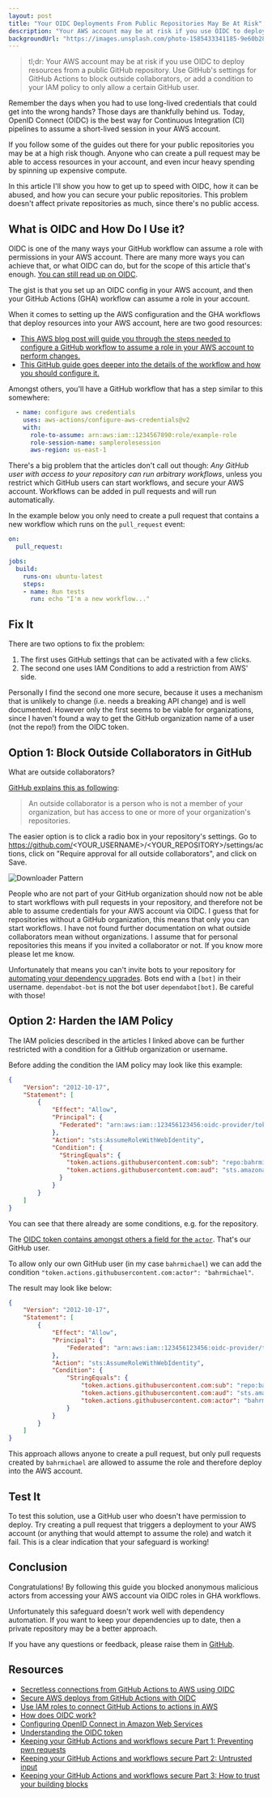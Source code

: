 ```yaml
---
layout: post
title: "Your OIDC Deployments From Public Repositories May Be At Risk"
description: "Your AWS account may be at risk if you use OIDC to deploy resources from public GitHub repositories. Lean how to block outside collaborators and restrict IAM permissions."
backgroundUrl: "https://images.unsplash.com/photo-1585433341185-9e60b28ed0a7?ixlib=rb-1.2.1&auto=format&q=80&fit=crop"
---
```


> tl;dr: Your AWS account may be at risk if you use OIDC to deploy resources from a public GitHub repository.
> Use GitHub's settings for GitHub Actions to block outside collaborators, or add a condition to your IAM policy to only allow a certain GitHub user.

Remember the days when you had to use long-lived credentials that could get into the wrong hands?
Those days are thankfully behind us. Today, OpenID Connect (OIDC) is the best way for
Continuous Integration (CI) pipelines to assume a short-lived session in your AWS account.

If you follow some of the guides out there for your public repositories you may be at a high risk though. Anyone
who can create a pull request may be able to access resources in your account, and even incur heavy spending by spinning up expensive compute.

In this article I'll show you how to get up to speed with OIDC, how it can be abused, and how you can secure your public
repositories. This problem doesn't affect private repositories as much, since there's no public access.

## What is OIDC and How Do I Use it?

OIDC is one of the many ways your GitHub workflow can assume a role with permissions in your AWS account.
There are many more ways you can achieve that, or what OIDC can do, but for the scope of this article that's enough.
[You can still read up on OIDC](https://openid.net/developers/how-connect-works/).

The gist is that you set up an OIDC config in your AWS account, and then your GitHub Actions (GHA) workflow can assume a role in your account.

When it comes to setting up the AWS configuration and the GHA workflows that deploy resources into your AWS account, here are two good resources:

* [This AWS blog post will guide you through the steps needed to configure a GitHub workflow to assume a role in your AWS account to perform changes.](https://aws.amazon.com/blogs/security/use-iam-roles-to-connect-github-actions-to-actions-in-aws/)
* [This GitHub guide goes deeper into the details of the workflow and how you should configure it.](https://docs.github.com/en/actions/deployment/security-hardening-your-deployments/configuring-openid-connect-in-amazon-web-services)

Amongst others, you'll have a GitHub workflow that has a step similar to this somewhere:

```yaml
  - name: configure aws credentials
    uses: aws-actions/configure-aws-credentials@v2
    with:
      role-to-assume: arn:aws:iam::1234567890:role/example-role
      role-session-name: samplerolesession
      aws-region: us-east-1
```

There's a big problem that the articles don't call out though: *Any GitHub user with access to your repository can run arbitrary
workflows*, unless you restrict which GitHub users can start workflows, and secure your AWS account. Workflows can be added
in pull requests and will run automatically.

In the example below you only need to create a pull request that contains a new workflow which runs on the `pull_request` event:

```yaml
on:
  pull_request:

jobs:
  build:
    runs-on: ubuntu-latest
    steps:
    - name: Run tests
      run: echo "I'm a new workflow..."
```

## Fix It

There are two options to fix the problem:

1. The first uses GitHub settings that can be activated with a few clicks.
2. The second one uses IAM Conditions to add a restriction from AWS' side.

Personally I find the second one more secure, because it uses a mechanism that is unlikely to change (i.e. needs a
breaking API change) and is well documented.
However only the first seems to be viable for organizations, since I haven't found a way to get the
GitHub organization name of a user (not the repo!) from the OIDC token.

## Option 1: Block Outside Collaborators in GitHub

What are outside collaborators?

[GitHub explains this as following](https://docs.github.com/en/organizations/managing-user-access-to-your-organizations-repositories/adding-outside-collaborators-to-repositories-in-your-organization):

> An outside collaborator is a person who is not a member of your organization, but has access to one or more of your organization's repositories.

The easier option is to click a radio box in your repository's settings. Go to https://github.com/<YOUR_USERNAME>/<YOUR_REPOSITORY>/settings/actions,
click on "Require approval for all outside collaborators", and click on Save.

![Downloader Pattern](https://bahr.dev/pictures/deny-outside-collaborators.png)

People who are not part of your GitHub organization should now not be able to start workflows with pull requests in your repository,
and therefore not be able to assume credentials for your AWS account via OIDC. I guess that for repositories without a GitHub organization,
this means that only you can start workflows. I have not found further documentation on what outside collaborators mean without
organizations. I assume that for personal repositories this means if you invited a collaborator or not. If you know more please let me know.

Unfortunately that means you can't invite bots to your repository for [automating your dependency upgrades](https://bahr.dev/2022/12/05/automatic-depdency-upgrades/).
Bots end with a `[bot]` in their username. `dependabot-bot` is not the bot user `dependabot[bot]`. Be careful with those!

## Option 2: Harden the IAM Policy

The IAM policies described in the articles I linked above can be further restricted with a condition for a GitHub organization or username.

Before adding the condition the IAM policy may look like this example:

```json
{
    "Version": "2012-10-17",
    "Statement": [
        {
            "Effect": "Allow",
            "Principal": {
              "Federated": "arn:aws:iam::123456123456:oidc-provider/token.actions.githubusercontent.com"
            },
            "Action": "sts:AssumeRoleWithWebIdentity",
            "Condition": {
              "StringEquals": {
                "token.actions.githubusercontent.com:sub": "repo:bahrmichael/my-repo:*",
                "token.actions.githubusercontent.com:aud": "sts.amazonaws.com"
              }
            }
        }
    ]
}
```

You can see that there already are some conditions, e.g. for the repository.

The [OIDC token contains amongst others a field for the `actor`](https://docs.github.com/en/actions/deployment/security-hardening-your-deployments/about-security-hardening-with-openid-connect#understanding-the-oidc-token). That's our GitHub user.

To allow only our own GitHub user (in my case `bahrmichael`) we can add the condition `"token.actions.githubusercontent.com:actor": "bahrmichael"`.

The result may look like below:

```json
{
    "Version": "2012-10-17",
    "Statement": [
        {
            "Effect": "Allow",
            "Principal": {
                "Federated": "arn:aws:iam::123456123456:oidc-provider/token.actions.githubusercontent.com"
            },
            "Action": "sts:AssumeRoleWithWebIdentity",
            "Condition": {
                "StringEquals": {
                    "token.actions.githubusercontent.com:sub": "repo:bahrmichael/my-repo:*",
                    "token.actions.githubusercontent.com:aud": "sts.amazonaws.com",
                    "token.actions.githubusercontent.com:actor": "bahrmichael"
                }
            }
        }
    ]
}
```

This approach allows anyone to create a pull request, but only pull requests created by `bahrmichael` are allowed to assume the role and therefore deploy into the AWS account.

## Test It

To test this solution, use a GitHub user who doesn't have permission to deploy.
Try creating a pull request that triggers a deployment to your AWS account (or anything that would attempt to assume the role)
and watch it fail. This is a clear indication that your safeguard is working!

## Conclusion

Congratulations! By following this guide you blocked anonymous malicious actors from accessing your AWS account via OIDC roles in GHA workflows.

Unfortunately this safeguard doesn't work well with dependency automation. If you want to keep your dependencies up to date,
then a private repository may be a better approach.

If you have any questions or feedback, please raise them in [GitHub](https://github.com/bahrmichael/bahrmichael.github.io).

## Resources

- [Secretless connections from GitHub Actions to AWS using OIDC](https://blog.codecentric.de/secretless-connections-from-github-actions-to-aws-using-oidc)
- [Secure AWS deploys from GitHub Actions with OIDC](https://www.eliasbrange.dev/posts/secure-aws-deploys-from-github-actions-with-oidc)
- [Use IAM roles to connect GitHub Actions to actions in AWS](https://aws.amazon.com/blogs/security/use-iam-roles-to-connect-github-actions-to-actions-in-aws/)
- [How does OIDC work?](https://openid.net/developers/how-connect-works/)
- [Configuring OpenID Connect in Amazon Web Services](https://docs.github.com/en/actions/deployment/security-hardening-your-deployments/configuring-openid-connect-in-amazon-web-services)
- [Understanding the OIDC token](https://docs.github.com/en/actions/deployment/security-hardening-your-deployments/about-security-hardening-with-openid-connect#understanding-the-oidc-token)
- [Keeping your GitHub Actions and workflows secure Part 1: Preventing pwn requests](https://securitylab.github.com/research/github-actions-preventing-pwn-requests/)
- [Keeping your GitHub Actions and workflows secure Part 2: Untrusted input](https://securitylab.github.com/research/github-actions-untrusted-input/)
- [Keeping your GitHub Actions and workflows secure Part 3: How to trust your building blocks](https://securitylab.github.com/research/github-actions-building-blocks/)
